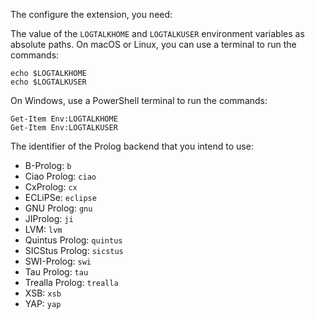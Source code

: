 The configure the extension, you need:

The value of the `LOGTALKHOME` and `LOGTALKUSER` environment variables as absolute paths. On macOS or Linux, you can use a terminal to run the commands:

	echo $LOGTALKHOME
	echo $LOGTALKUSER

On Windows, use a PowerShell terminal to run the commands:

	Get-Item Env:LOGTALKHOME
	Get-Item Env:LOGTALKUSER

The identifier of the Prolog backend that you intend to use:

* B-Prolog: `b`
* Ciao Prolog: `ciao`
* CxProlog: `cx`
* ECLiPSe: `eclipse`
* GNU Prolog: `gnu`
* JIProlog: `ji`
* LVM: `lvm`
* Quintus Prolog: `quintus`
* SICStus Prolog: `sicstus`
* SWI-Prolog: `swi`
* Tau Prolog: `tau`
* Trealla Prolog: `trealla`
* XSB: `xsb`
* YAP: `yap`
